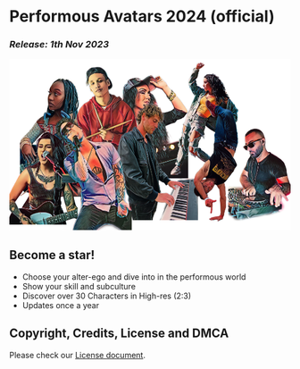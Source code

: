# Performous Avatars 2024 (official)
### *Release: 1th  Nov 2023*

<img src="https://github.com/marwin89/performous-avatars-2024-official/blob/main/preview/performous-avatars-2024-official-preview.png" alt="Performous Avatars 2024 (offical) preview" title="Performous Avatars 2024 (offical) preview" style="max-width: 100%;"/>

## Become a star!
- Choose your alter-ego and dive into in the performous world
- Show your skill and subculture
- Discover over 30 Characters in High-res (2:3)
- Updates once a year

## Copyright, Credits, License and DMCA
<p>Please check our <a href="https://github.com/marwin89/performous-avatars-2024-official/blob/main/LICENSE.md">License document</a>.
